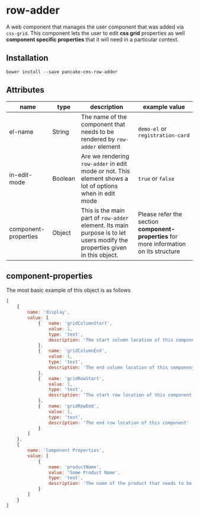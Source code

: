 # row-adder
A web component that manages the user component that was added via `css-grid`. This component lets the user to edit __css grid__ properties as well __component specific properties__ that it will need in a particular context.

## Installation

```shell
bower install --save pancake-cms-row-adder
```

## Attributes

| name |  type | description | example value |
|------|-------|-------------|---------------|
| el-name | String | The name of the component that needs to be rendered by `row-adder` element | `demo-el` or `registration-card` |
| in-edit-mode | Boolean | Are we rendering `row-adder` in edit mode or not. This element shows a lot of options when in edit mode | `true` or `false` |
| component-properties | Object | This is the main part of `row-adder` element. Its main purpose is to let users modify the properties given in this object. | Please refer the section __component-properties__ for more information on its structure |

## component-properties

The most basic example of this object is as follows

```javascript
[
    {
        name: 'display',
        value: [
            {   name: 'gridColumnStart',
                value: 1,
                type: 'text',
                description: 'The start column location of this component'
            },
            {   name: 'gridColumnEnd',
                value: 1,
                type: 'text',
                description: 'The end column location of this component'
            },
            {   name: 'gridRowStart',
                value: 1,
                type: 'text',
                description: 'The start row location of this component'
            },
            {   name: 'gridRowEnd',
                value: 1,
                type: 'text',
                description: 'The end row location of this component'
            }
        ]
    },
    {
        name: 'Component Properties',
        value: [
            {
                name: 'productName',
                value: 'Some Product Name',
                type: 'text',
                description: 'The name of the product that needs to be displayed'
            }
        ]
    }
]
```